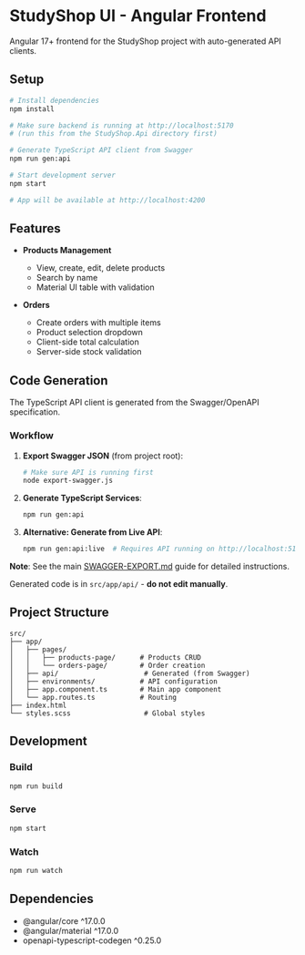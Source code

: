 # StudyShop UI - Angular Frontend

Angular 17+ frontend for the StudyShop project with auto-generated API clients.

## Setup

```bash
# Install dependencies
npm install

# Make sure backend is running at http://localhost:5170
# (run this from the StudyShop.Api directory first)

# Generate TypeScript API client from Swagger
npm run gen:api

# Start development server
npm start

# App will be available at http://localhost:4200
```

## Features

- **Products Management**
  - View, create, edit, delete products
  - Search by name
  - Material UI table with validation

- **Orders**
  - Create orders with multiple items
  - Product selection dropdown
  - Client-side total calculation
  - Server-side stock validation

## Code Generation

The TypeScript API client is generated from the Swagger/OpenAPI specification.

### Workflow

1. **Export Swagger JSON** (from project root):
   ```bash
   # Make sure API is running first
   node export-swagger.js
   ```

2. **Generate TypeScript Services**:
   ```bash
   npm run gen:api
   ```

3. **Alternative: Generate from Live API**:
   ```bash
   npm run gen:api:live  # Requires API running on http://localhost:5170
   ```

**Note**: See the main [SWAGGER-EXPORT.md](../SWAGGER-EXPORT.md) guide for detailed instructions.

Generated code is in `src/app/api/` - **do not edit manually**.

## Project Structure

```
src/
├── app/
│   ├── pages/
│   │   ├── products-page/      # Products CRUD
│   │   └── orders-page/        # Order creation
│   ├── api/                     # Generated (from Swagger)
│   ├── environments/           # API configuration
│   ├── app.component.ts        # Main app component
│   └── app.routes.ts           # Routing
├── index.html
└── styles.scss                  # Global styles
```

## Development

### Build
```bash
npm run build
```

### Serve
```bash
npm start
```

### Watch
```bash
npm run watch
```

## Dependencies

- @angular/core ^17.0.0
- @angular/material ^17.0.0
- openapi-typescript-codegen ^0.25.0

